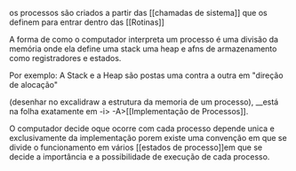 os processos são criados a partir das [[chamadas de sistema]] que os definem para entrar dentro das [[Rotinas]]  

A forma de como o computador interpreta um processo é uma divisão da memória onde ela define uma stack uma heap e afns de armazenamento como registradores e estados.

Por exemplo:
A Stack e a Heap são postas uma contra a outra em "direção de alocação" 

(desenhar no excalidraw a estrutura da memoria de um processo), __está na folha exatamente em -i> -A>[[Implementação de Processos]].

O computador decide oque ocorre com cada processo depende unica e exclusivamente da implementação porem existe uma convenção em que se divide o funcionamento em vários [[estados de processo]]em que se decide a importância e a possibilidade de execução de cada processo.
